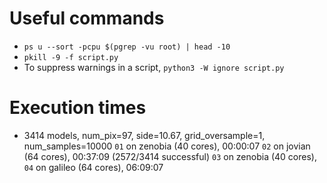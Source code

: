 # Useful commands

* `ps u --sort -pcpu $(pgrep -vu root) | head -10`
* `pkill -9 -f script.py`
* To suppress warnings in a script, `python3 -W ignore script.py`

# Execution times

* 3414 models, num_pix=97, side=10.67, grid_oversample=1, num_samples=10000
`01` on zenobia (40 cores), 00:00:07
`02` on jovian (64 cores), 00:37:09 (2572/3414 successful)
`03` on zenobia (40 cores), 
`04` on galileo (64 cores),  06:09:07